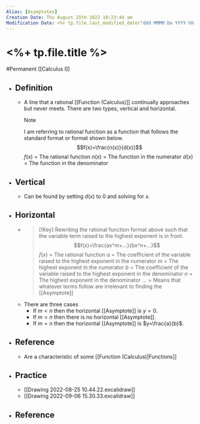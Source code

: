 ```yaml
---
Alias: [Asymptotes]
Creation Date: Thu August 25th 2022 10:23:44 am 
Modification Date: <%+ tp.file.last_modified_date("ddd MMMM Do YYYY hh:mm:ss a") %>
---
```

# <%+ tp.file.title %>
#Permanent [[Calculus I]]

- ## Definition
	- A line that a rational [[Function (Calculus)]] continually approaches but never meets. There are two types, vertical and horizontal.
	  > [!Note]
	  > I am referring to rational function as a function that follows the standard format or format shown below.
	  > $$f(x)=\frac{n(x)}{d(x)}$$
	  > $f(x)$ = The rational function
	  > $n(x)$ = The function in the numerator
	  > $d(x)$ = The function in the  denominator
- ## Vertical
	- Can be found by setting $d(x)$ to $0$ and solving for $x$.
- ## Horizontal
	- 
	  > [!Key]
	  > Rewriting the rational function format above such that the variable term raised to the highest exponent is in front.
	  > $$f(x)=\frac{ax^m+...}{bx^n+...}$$
	  > $f(x)$ = The rational function
	  > $a$ = The coefficient of the variable raised to the highest exponent in the numerator
	  > $m$ = The highest exponent in the numerator
	  > $b$ = The coefficient of the variable raised to the highest exponent in the denominator
	  > $n$ = The highest exponent in the denominator
	  > $...$ = Means that whatever terms follow are irrelevant to finding the [[Asymptote]]
	- There are three cases
		- If $m<n$ then the horizontal [[Asymptote]] is $y=0$.
		- If $m>n$ then there is no horizontal [[Asymptote]].
		- If $m=n$ then the horizontal [[Asymptote]] is $y=\frac{a}{b}$.
- ## Reference
	- Are a characteristic of some [[Function (Calculus)|Functions]]
- ## Practice
	- [[Drawing 2022-08-25 10.44.22.excalidraw]]
	- [[Drawing 2022-09-06 15.30.33.excalidraw]]
- ## Reference